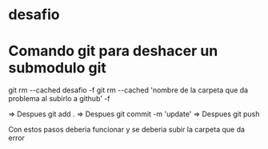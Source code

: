 # desafio

# Comando git para deshacer un submodulo git
git rm --cached desafio -f
git rm --cached 'nombre de la carpeta que da problema al subirlo a github' -f

=> Despues git add .
=> Despues git commit -m 'update'
=> Despues git push

Con estos pasos deberia funcionar y se deberia subir la carpeta que da error